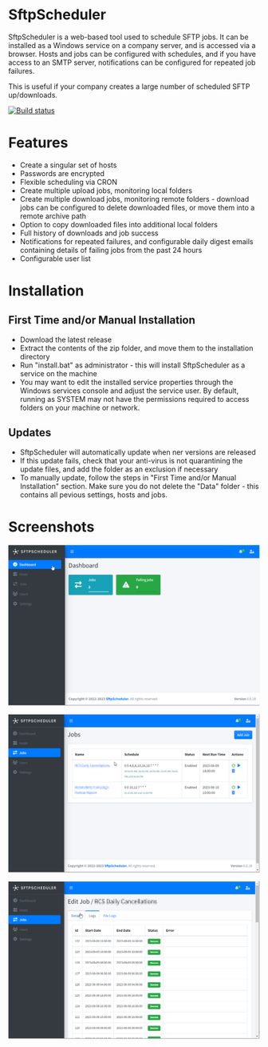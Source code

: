 SftpScheduler
==================

SftpScheduler is a web-based tool used to schedule SFTP jobs. It can be installed as a Windows service on a company server, and is accessed via a browser.  Hosts and jobs can be configured with schedules, and if you have access to an SMTP server, notifications can be configured for repeated job failures.

This is useful if your company creates a large number of scheduled SFTP up/downloads.

[![Build status](https://ci.appveyor.com/api/projects/status/snreekxcc215u4if?svg=true)](https://ci.appveyor.com/project/mrsalmon1976/sftpscheduler)

# Features

- Create a singular set of hosts
- Passwords are encrypted
- Flexible scheduling via CRON
- Create multiple upload jobs, monitoring local folders
- Create multiple download jobs, monitoring remote folders - download jobs can be configured to delete downloaded files, or move them into a remote archive path
- Option to copy downloaded files into additional local folders
- Full history of downloads and job success
- Notifications for repeated failures, and configurable daily digest emails containing details of failing jobs from the past 24 hours
- Configurable user list

# Installation

## First Time and/or Manual Installation

- Download the latest release
- Extract the contents of the zip folder, and move them to the installation directory
- Run "install.bat" as administrator - this will install SftpScheduler as a service on the machine
- You may want to edit the installed service properties through the Windows services console and adjust the service user.  By default, running as SYSTEM may not have the permissions required to access folders on your machine or network.

## Updates

- SftpScheduler will automatically update when ner versions are released
- If this update fails, check that your anti-virus is not quarantining the update files, and add the folder as an exclusion if necessary
- To manually update, follow the steps in "First Time and/or Manual Installation" section.  Make sure you do not delete the "Data" folder - this contains all pevious settings, hosts and jobs.

# Screenshots

![Dashboard screenshot](/img/screenshots/screenshot_dashboard.png?raw=true "Dashboard screenshot")

![Jobs screenshot](/img/screenshots/screenshot_jobs.png?raw=true "Jobs screenshot")

![Job log screenshot](/img/screenshots/screenshot_job_log.png?raw=true "Job log screenshot")




